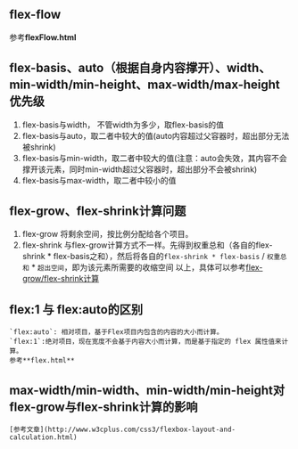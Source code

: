 ## flex-flow
参考**flexFlow.html**

## flex-basis、auto（根据自身内容撑开）、width、min-width/min-height、max-width/max-height优先级
1. flex-basis与width， 不管width为多少，取flex-basis的值
2. flex-basis与auto，取二者中较大的值(auto内容超过父容器时，超出部分无法被shrink)
3. flex-basis与min-width，取二者中较大的值(注意：auto会失效，其内容不会撑开该元素，同时min-width超过父容器时，超出部分不会被shrink)
4. flex-basis与max-width，取二者中较小的值


## flex-grow、flex-shrink计算问题
1. flex-grow
	将剩余空间，按比例分配给各个项目。
2. flex-shrink
	与flex-grow计算方式不一样。先得到权重总和（各自的flex-shrink * flex-basis之和），然后将各自的`flex-shrink * flex-basis` / `权重总和` * `超出空间`，即为该元素所需要的收缩空间
以上，具体可以参考[flex-grow/flex-shrink计算](http://www.cnblogs.com/dehuachenyunfei/p/6527601.html)

## flex:1 与 flex:auto的区别
	`flex:auto`: 相对项目，基于Flex项目内包含的内容的大小而计算。
	`flex:1`:绝对项目，现在宽度不会基于内容大小而计算，而是基于指定的 flex 属性值来计算。
	参考**flex.html**

## max-width/min-width、min-width/min-height对flex-grow与flex-shrink计算的影响
	[参考文章](http://www.w3cplus.com/css3/flexbox-layout-and-calculation.html)
